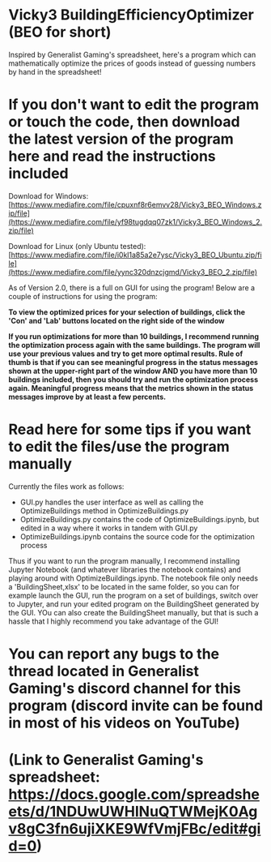 # Vicky3 BuildingEfficiencyOptimizer (BEO for short)
Inspired by Generalist Gaming's spreadsheet, here's a program which can mathematically optimize the prices of goods instead of guessing numbers by hand in the spreadsheet!

# If you don't want to edit the program or touch the code, then download the latest version of the program here and read the instructions included

Download for Windows: [https://www.mediafire.com/file/cpuxnf8r6emvv28/Vicky3_BEO_Windows.zip/file](https://www.mediafire.com/file/yf98tugdqq07zk1/Vicky3_BEO_Windows_2.zip/file)

Download for Linux (only Ubuntu tested): [https://www.mediafire.com/file/i0kl1a85a2e7ysc/Vicky3_BEO_Ubuntu.zip/file](https://www.mediafire.com/file/yync320dnzcjgmd/Vicky3_BEO_2.zip/file)

As of Version 2.0, there is a full on GUI for using the program! Below are a couple of instructions for using the program:

**To view the optimized prices for your selection of buildings, click the 'Con' and 'Lab' buttons located on the right side of the window**

**If you run optimizations for more than 10 buildings, I recommend running the optimization process again with the same buildings. The program will use your previous values and try to get more optimal results. Rule of thumb is that if you can see meaningful progress in the status messages shown at the upper-right part of the window AND you have more than 10 buildings included, then you should try and run the optimization process again. Meaningful progress means that the metrics shown in the status messages improve by at least a few percents.**

# Read here for some tips if you want to edit the files/use the program manually

Currently the files work as follows:
- GUI.py handles the user interface as well as calling the OptimizeBuildings method in OptimizeBuildings.py
- OptimizeBuildings.py contains the code of OptimizeBuildings.ipynb, but edited in a way where it works in tandem with GUI.py
- OptimizeBuildings.ipynb contains the source code for the optimization process

Thus if you want to run the program manually, I recommend installing Jupyter Notebook (and whatever libraries the notebook contains) and playing around with OptimizeBuildings.ipynb.
The notebook file only needs a 'BuildingSheet,xlsx' to be located in the same folder, so you can for example launch the GUI, run the program on a set of buildings, switch over to Jupyter, and run your edited program on the BuildingSheet generated by the GUI.
YOu can also create the BuildingSheet manually, but that is such a hassle that I highly recommend you take advantage of the GUI!

# You can report any bugs to the thread located in Generalist Gaming's discord channel for this program (discord invite can be found in most of his videos on YouTube)

# (Link to Generalist Gaming's spreadsheet: https://docs.google.com/spreadsheets/d/1NDUwUWHlNuQTWMejK0Agv8gC3fn6ujiXKE9WfVmjFBc/edit#gid=0)
